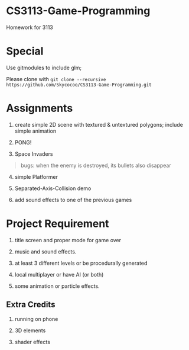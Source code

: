 # CS3113-Game-Programming
Homework for 3113

# Special

Use gitmodules to include glm;

Please clone with ```git clone --recursive https://github.com/Skycocoo/CS3113-Game-Programming.git```


# Assignments

1. create simple 2D scene with textured & untextured polygons; include simple animation

2. PONG!

3. Space Invaders

> bugs: when the enemy is destroyed, its bullets also disappear

4. simple Platformer

5. Separated-Axis-Collision demo

6. add sound effects to one of the previous games


# Project Requirement

1. title screen and proper mode for game over

2. music and sound effects.

3. at least 3 different levels or be procedurally generated

4. local multiplayer or have AI (or both)

5. some animation or particle effects.

## Extra Credits

1. running on phone

2. 3D elements

3. shader effects
